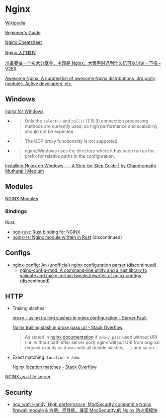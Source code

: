 # Nginx
[Wikipedia](https://en.wikipedia.org/wiki/Nginx)

[Beginner's Guide](https://nginx.org/en/docs/beginners_guide.html)

[Nginx Cheatsheet](https://techbeats.blog/nginx-cheatsheet)

[Nginx 入门教程](https://xuexb.github.io/learn-nginx/)

[准备要做一个技术分享会，主题是 Nginx，大家平时遇到什么坑可以讨论一下吗 - V2EX](https://hk.v2ex.com/t/872148)

[Awesome Nginx: A curated list of awesome Nginx distributions, 3rd party modules, Active developers, etc.](https://github.com/agile6v/awesome-nginx)

## Windows
[nginx for Windows](https://nginx.org/en/docs/windows.html)

- > Only the `select()` and `poll()` (1.15.9) connection processing methods are currently used, so high performance and scalability should not be expected.
- > The UDP proxy functionality is not supported.
- > nginx/Windows uses the directory where it has been run as the prefix for relative paths in the configuration.

[Installing Nginx on Windows --- A Step-by-Step Guide | by Chandramathi Muthuraj | Medium](https://medium.com/@chandramuthuraj/installing-nginx-on-windows-a-step-by-step-guide-6750575c63e2)

## Modules
[NGINX Modules](https://www.f5.com/pdf/product-overview/2019-04-24-NGINX-Modules-datasheet.pdf)

### Bindings
Rust:
- [ngx-rust: Rust binding for NGINX](https://github.com/nginxinc/ngx-rust)
- [nginx-rs: Nginx module written in Rust](https://github.com/dcoles/nginx-rs) (discontinued)

## Configs
- [nginx-config: An (unofficial) nginx configuration parser](https://github.com/tailhook/nginx-config) (discontinued)
  - [nginx-config-mod: A command-line utility and a rust library to validate and make certain tweaks/rewrites of nginx configs](https://github.com/tailhook/nginx-config-mod) (discontinued)

## HTTP
- Trailing slashes

  [proxy - using trailing slashes in nginx configuration - Server Fault](https://serverfault.com/questions/607615/using-trailing-slashes-in-nginx-configuration)

  [Nginx trailing slash in proxy pass url - Stack Overflow](https://stackoverflow.com/questions/22759345/nginx-trailing-slash-in-proxy-pass-url)
  > As stated in [nginx documentation](http://nginx.org/r/proxy_pass) if `proxy_pass` used without URI (i.e. without path after server:port) nginx will put URI from original request exactly as it was with all double slashes, `../` and so on.

- Exact matching: `location = /abc`
  
  [Nginx location matches - Stack Overflow](https://stackoverflow.com/questions/5239131/nginx-location-matches)

[NGINX as a file server](https://www.yanxurui.cc/posts/server/2017-03-21-NGINX-as-a-file-server/)

## Security
- [ngx\_waf: Handy, High performance, ModSecurity compatible Nginx firewall module & 方便、高性能、兼容 ModSecurity 的 Nginx 防火墙模块](https://github.com/ADD-SP/ngx_waf)